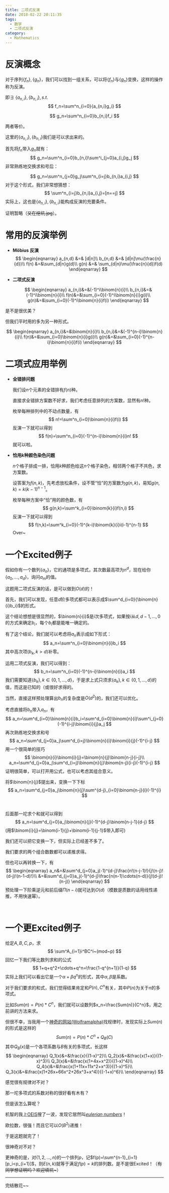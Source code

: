 ```yaml
---
title: 二项式反演
date: 2018-02-22 20:11:35
tags:
  - 数学
  - 二项式反演
category:
  - Mathematics
---
```


# 反演概念

对于序列$\{f_n\},\{g_n\}$，我们可以找到一组关系，可以将$\{f_n\}$与$\{g_n\}$变换，这样的操作称为反演。

即$\exists~\{a_{n,i}\},\{b_{n,i}\},s.t.$
$$
f_n=\sum^n_{i=0}{a_{n,i}g_i}
$$

$$
g_n=\sum^n_{i=0}b_{n,i}f_i
$$

两者等价。

<!--MORE-->

这里的$\{a_{n,i}\},\{b_{n,i}\}$我们是可以求出来的。

首先将$f_n$带入$g_n$就有：
$$
g_n=\sum^n_{i=0}b_{n,i}\sum^i_{j=0}a_{i,j}g_j
$$
非常熟练地交换求和号后：


$$
g_n=\sum^n_{j=0}g_j\sum^n_{i=j}b_{n,i}a_{i,j}
$$
对于这个形式，我们非常想猜想：
$$
\sum^n_{i=j}b_{n,i}a_{i,j}=[n==j]
$$
实际上，这也是$\{a_{n,i}\},\{b_{n,i}\}$能构成反演的充要条件。

证明暂略（<del>又在挖坑.jpg</del>）。

# 常用的反演举例

* **Möbius 反演**
  $$
  \begin{eqnarray}
  a_{n,d} &=& [d|n]\\
  b_{n,d} &=& [d|n]\mu(\frac{n}{d})\\
  f(n) &=&\sum_{d|n}g(d)\\
  g(n) &=& \sum_{d|n}\mu(\frac{n}{d})f(d)
  \end{eqnarray}
  $$

* **二项式反演**

  $$
  \begin{eqnarray}
  a_{n,i}&=&(-1)^i\binom{n}{i}\\
  b_{n,i}&=&(-1)^i\binom{n}{i}\\
  f(n)&=&\sum_{i=0}(-1)^i\binom{n}{i}g(i)\\
  g(n)&=&\sum_{i=0}(-1)^i\binom{n}{i}f(i)
  \end{eqnarray}
  $$









是不是很优美？

但我们平时用的多为另一种形式。

$$
\begin{eqnarray}
a_{n,i}&=&\binom{n}{i}\\
b_{n,i}&=&(-1)^{n-i}\binom{n}{i}\\
f(n)&=&\sum_{i=0}\binom{n}{i}g(i)\\
g(n)&=&\sum_{i=0}(-1)^{n-i}\binom{n}{i}f(i)
\end{eqnarray}
$$

# 二项式应用举例

* **全错排问题**

  我们设$n$个元素的全错排有$f(n)$种。

  直接求全错排方案数不好求，我们考虑任意排列的方案数，显然有$n!$种。

  枚举每种排列中的不动点数量，有
  $$
  n!=\sum^n_{i=0}\binom{n}{i}f(i)
  $$
  反演一下就可以得到
  $$
  f(n)=\sum^n_{i=0}(-1)^{n-i}\binom{n}{i}n!
  $$
  就可以啦。

* **恰用$k$种颜色染色问题**

  $n$个格子排成一排，恰用$k$种颜色给这$n$个格子染色，相邻两个格子不共色，求方案数。

  设答案为$f(n,k)$，先考虑放松条件，设不管“恰”的方案数为$g(n,k)$，易知$g(n,k)=k(k-1)^{n-1}$。

  枚举每种方案中“恰”用的颜色数，有
  $$
  g(n,k)=\sum^k_{i=0}\binom{k}{i}f(n,i)
  $$
  反演一下就可以得到
  $$
  f(n,k)=\sum^k_{i=0}(-1)^{k-i}\binom{k}{i}i(i-1)^{n-1}
  $$
  Over~

# 一个Excited例子

  假如你有一个数列$\{a_n\}$，它的通项是多项式，其次数最高项为$n^d$，现在给你$\{a_0,\ldots,a_d\}$，询问$a_m$的值。

  这题用二项式反演的话，是可以做到$O(d)$的！

  首先，我们可以发现，任意$d$阶多项式都可以表示成$\sum^d_{i=0}{\binom{n}{i}b_i}$的形式。

  这个结论想想是很显然的，$\binom{n}{i}$是$i$次多项式，如果按$i$从$d,d-1,\ldots,0$的方式来确定$b_i$，每个$b_i$都是能唯一确定的。

  有了这个结论，我们就可以考虑将$a_n$表示成如下形式：
$$
  a_n=\sum^n_{i=0}\binom{n}{i}b_i
$$
  其中高次项($b_k,k>d$)补零。

  运用二项式反演，我们可以得到：
$$
  b_n=\sum^n_{i=0}(-1)^{n-i}\binom{n}{i}a_i
$$
  我们需要知道$\{b_k\},k\in\{0,1,\ldots,d\}$，于是求上式只须求$\{a_k\},k\in\{0,1,\ldots,d\}$的值，而这是已知的（或很好求得的。

  当然，直接这样预处理算出$b_n$的复杂度是$O(d^2)$的，我们还可以优化。

  考虑直接将$b_n$带入$a_n$，有
$$
  a_n=\sum^d_{i=0}\binom{n}{i}b_i=\sum^d_{i=0}\binom{n}{i}\sum^i_{j=0}(-1)^{i-j}\binom{i}{j}a_j
$$
  再次熟练地交换求和号
$$
  a_n=\sum^d_{j=0}a_j\sum^d_{i=j}\binom{n}{i}\binom{i}{j}(-1)^{i-j}
$$
  用一个很简单的技巧
$$
  \binom{n}{i}\binom{i}{j}=\binom{n}{j}\binom{n-j}{i-j}\\
  a_n=\sum^d_{j=0}a_j\sum^d_{i=j}\binom{n}{j}\binom{n-j}{i-j}(-1)^{i-j}
$$
  证明很简单，可以打开用公式，也可以考虑其组合意义。

  将$\binom{n}{j}$提出来，变换一下下标
$$
  a_n=\sum^d_{j=0}a_j\binom{n}{j}\sum^{d-j}_{i=0}\binom{n-j}{i}(-1)^{i}
$$
  ​

  后面那一坨求个和就可以得到
$$
  a_n=\sum^d_{j=0}a_j\binom{n}{j}(-1)^{d-j}\binom{n-j-1}{d-j}
$$
  (用$\binom{i}{j}=\binom{i-1}{j}+\binom{i-1}{j-1}$带入即可)

  我们还可以把它变换一下，但实际上已经差不多了。

  我们要求的两个组合数数都可以递推求得。

  但也可以再转换一下，有
$$
  \begin{eqnarray}
  a_n&=&\sum^d_{j=0}a_j(-1)^{d-j}\frac{n!(n-j-1)!}{j!(n-j)!(d-j)!(n-1-d)!}\\
  &=&\sum^d_{j=0}a_j(-1)^{d-j}\frac{n(n-1)\cdots(n-d)}{j!(d-j)!(n-j)}
  \end{eqnarray}
$$
  预处理一下阶乘逆元和前后缀$\Pi (n-i)$就可达到$O(d)$（模数是质数的话用线性递推，不用快速幂）。

  ​

# 一个更Excited例子

给定$A,B,C,p$，求
$$
\sum^A_{i=1}i^BC^i~(mod~p)
$$
回忆一下我们等比数列求和的公式
$$
1+q+q^2+\cdots+q^n=\frac{1-q^{n+1}}{1-q}
$$
实际上我们可以看出它是一个$\alpha+\beta q^n$的形式，其中$\alpha,\beta$是系数。

对于我们要求的和式，我们觉得结果肯定和$P(n),C^n$有关，其中$P(n)$为关于$n$的多项式。

比如$Sum(n)=P(n)*C^n$，我们就可以设数列$x_n=\frac{Sum(n)}{C^n}$，用之前讲的方法来求。

但很不幸，当我用一个[神奇的网站(Wolframalpha)](https://www.wolframalpha.com/)找规律时，发现实际上$Sum(n)$的形式是这样的
$$
Sum(n)=P(n)*C^n+Q_B(C)
$$
其中$Q_B(x)$是一个各项系数与$B$有关的多项式，长这样
$$
\begin{eqnarray}
Q_1(x)&=&\frac{x}{(1-x)^2}\\
Q_2(x)&=&\frac{x(1+x)}{(1-x)^3}\\
Q_3(x)&=&\frac{x(1+4x+x^2)}{(1-x)^4}\\
Q_4(x)&=&\frac{x(1+11x+11x^2+x^3)}{(1-x)^5}\\
Q_3(x)&=&\frac{x(1+26x+66x^2+26x^3+x^4)}{(-1+x)^6}\\
\end{eqnarray}
$$


感觉很有规律对不对？

那一坨多项式的系数对称的很好看有木有？

但是该怎么算呢？

机智的我上[OEIS](https://oeis.org)搜了一波，发现它居然叫[$eulerian~numbers$](https://oeis.org/A173018)！

欧拉数，很强！而且它可以$O(B^2)$递推！

于是这题就完了！

很神奇对不对？

更神奇的是，对$\{1,2,\ldots,n\}$的一个排列$p$，记$f(p)=\sum^{n-1}_{i=1}[p_i<p_{i+1}]$，则$E(n,k)$就等于满足$f(p)=k$的排列数。是不是很Excited！（<del>有同学想证明吗？欢迎填坑~</del>）

---

完结散花~~

